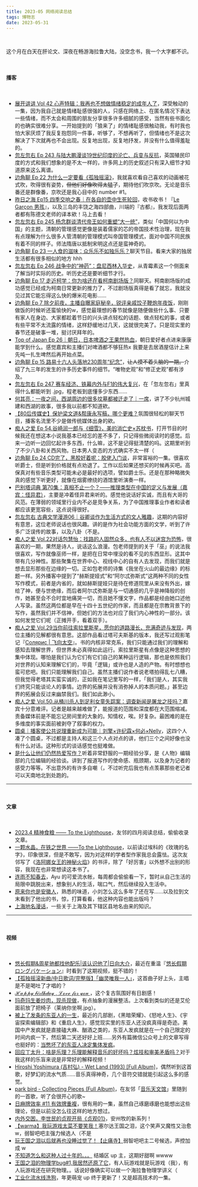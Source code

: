 ```yaml
---
title: 2023-05 网络阅读总结
tags: 博物志
date: 2023-05-31
---
```


<br/>

这个月在白天在肝论文、深夜在畅游海拉鲁大陆，没空念书，我一个大字都不识。

<br/>

#### 播客

<br/>

- [展开讲讲 Vol 42 心声特辑：我再也不想做情绪稳定的成年人了](https://podcasts.apple.com/us/podcast/42-%E5%BF%83%E5%A3%B0%E7%89%B9%E8%BE%91-%E6%88%91%E5%86%8D%E4%B9%9F%E4%B8%8D%E6%83%B3%E5%81%9A%E6%83%85%E7%BB%AA%E7%A8%B3%E5%AE%9A%E7%9A%84%E6%88%90%E5%B9%B4%E4%BA%BA%E4%BA%86/id1470561691?i=1000582357426)，深受触动的一集，因为我自己就是情绪耻感很强的人，只感在网络上、在匿名情况下表达一些情绪，而不太会和周围的朋友分享很多许多细腻的感受，当然有些书面化的也确实很难分享。一开始提到的「狼来了」的情绪耻感很触动我，有时我也怕大家厌烦了我反复抱怨同一件事，听够了，不想再听了，但情绪也不是这次解决了下次就再也不会出现。反复地出现，反复地抒发，并没有什么值得羞耻的。
- [忽左忽右 Ep 243 与陆大鹏漫谈19世纪印度的沦亡、兵变与反抗](https://podcasts.apple.com/us/podcast/243-%E4%B8%8E%E9%99%86%E5%A4%A7%E9%B9%8F%E6%BC%AB%E8%B0%8819%E4%B8%96%E7%BA%AA%E5%8D%B0%E5%BA%A6%E7%9A%84%E6%B2%A6%E4%BA%A1-%E5%85%B5%E5%8F%98%E4%B8%8E%E5%8F%8D%E6%8A%97/id1493503146?i=1000611429742)，英国殖民印度的方式和我们想象的是不太一样的，许多网上的历史叙述只有深入细节才知道原来这么离谱。
- [边角聊 Ep 22 为什么一定要看《孤独摇滚》](https://www.xiaoyuzhoufm.com/episode/645448716ee71f8be008236b)，我就喜欢看自己喜欢的动画被花式吹，吹得很有姿势，~~但他们好像吹得太猛了~~，期待他们吹京吹。无论是音乐番还是群像番，京吹还是我心目中的 number #1。
- [昨日之海 Ep15 四季交响之春｜在各自的壶中生死轮回](https://www.xiaoyuzhoufm.com/episode/6457adbd306513184c4d4416)，收书收书！『[Le Garçon 男孩](https://book.douban.com/subject/34926029/)』，以及三岛的丰饶之海四部曲，川端的『古都』，我发现后面两者都有陈德文老师的译本欸！马上去看！
- [忽左忽右 Ep 245 杨念群谈清代帝王如何重塑“大一统”](https://podcasts.apple.com/us/podcast/245-%E6%9D%A8%E5%BF%B5%E7%BE%A4%E8%B0%88%E6%B8%85%E4%BB%A3%E5%B8%9D%E7%8E%8B%E5%A6%82%E4%BD%95%E9%87%8D%E5%A1%91-%E5%A4%A7%E4%B8%80%E7%BB%9F/id1493503146?i=1000612321863)，类似「中国何以为中国」的主题，清朝的管理感觉更像是装着儒家的芯的帝国技术性治理，现在我有点理解为什么很多人管清朝的管理模式叫帝国管理模式，面对中国不同民族有着不同的样子。师法隋唐以抵制宋明这点还是蛮神奇的。
- [边角聊 Ep 23 一人食的滋味：众乐乐不如独乐乐？](https://leftovertalk.fm/23)聊天节目。看来大家的独居生活都有很多相似的地方 hhh
- [忽左忽右 Ep 246 战争中的“神药”：盘尼西林入华史](https://podcasts.apple.com/us/podcast/246-%E6%88%98%E4%BA%89%E4%B8%AD%E7%9A%84-%E7%A5%9E%E8%8D%AF-%E7%9B%98%E5%B0%BC%E8%A5%BF%E6%9E%97%E5%85%A5%E5%8D%8E%E5%8F%B2/id1493503146?i=1000612769819)，从青霉素这一个侧面来了解当时实际的历史。听历史还是要听细节才行。
- [边角聊 Ep 17 走近柯学：你为啥还在看柯南剧场版？](https://leftovertalk.fm/17)同聊天。柯南剧场版的成功感觉已经成为柯南日常更新的推力了，不过剧场版真得是看了就忘，我就没见过其它能忘得这么快的爆米花电影……
- [边角聊 Ep 7 除夕前夜，主播自曝家庭秘辛，锐评亲戚饺子鞭炮年夜饭](https://leftovertalk.fm/7)，刚刚做饭的时候听还蛮愉快的w，感觉最理想的春节就像是随便做些什么事、只要有家人在身边、大家都趁着节日的兴头讲点轻松的话题、做点轻松的事，或者有些平常不太流露的情绪，这样舒缓地过几天，这就很完美了。只是现实里的春节还是破事一堆，挺讨厌拜年的。
- [Top of Japan Ep 26｜朝日，日本啤酒之王果然热血](https://www.xiaoyuzhoufm.com/episode/63f2b97141b2fb819fa1eec9)，朝日爱好者点进来康康能学到什么。感觉嘉宾和主播们对啤酒都不够狂热x 我要是去居酒屋估计上来先吨一扎生啤然后再开始点菜。
- [边角聊 Ep 15 路易十六人头落地230周年“纪念”](https://leftovertalk.fm/15)，~~让人摸不着头脑的一期。~~介绍了九三年的发生的许多历史事件的细节。“唯物史观”和“修正史观”都有涉及。
- [忽左忽右 Ep 247 赛车经济、铁幕内外与F1的伟大复兴](https://podcasts.apple.com/us/podcast/247-%E8%B5%9B%E8%BD%A6%E7%BB%8F%E6%B5%8E-%E9%93%81%E5%B9%95%E5%86%85%E5%A4%96%E4%B8%8Ef1%E7%9A%84%E4%BC%9F%E5%A4%A7%E5%A4%8D%E5%85%B4/id1493503146?i=1000613218854)，在「忽左忽右」里真得什么都能听到 .jpg，程老板到底懂多少东西……
- [何其亮：一夜之间，西湖周边的很多坟墓都被迁走了｜一席](https://www.xiaoyuzhoufm.com/episode/6461d396306513184cfd89ae)，讲了不少杭州城建和西湖的故事，很多我以前都不知道欸。
- [【80后传媒史】保护梁文道&帮康永写稿，哪个更难？](https://podcasts.apple.com/us/podcast/80%E5%90%8E%E4%BC%A0%E5%AA%92%E5%8F%B2-%E4%BF%9D%E6%8A%A4%E6%A2%81%E6%96%87%E9%81%93-%E5%B8%AE%E5%BA%B7%E6%B0%B8%E5%86%99%E7%A8%BF-%E5%93%AA%E4%B8%AA%E6%9B%B4%E9%9A%BE/id1493417568?i=1000613285078)氛围很轻松的聊天节目，播客名流里不少是做传统媒体出身的欸。
- [痴人之爱 Ep 54.谷崎润一郎与《细雪》，美的消亡史×苏枕书](https://www.xiaoyuzhoufm.com/episode/6361ac0c1d21a50d56b1df1b)，打开节目的时候我还在想这本小说我基本已经忘的差不多了，只记得些微阅读时的感觉。后来一边听一边回忆起许多东西，什么嘛，这不是记得挺清楚的吗。这期里听到了不少八卦和关西风物。日本男人变态的方式确实不太一样（
- [边角聊 Ep 24 CD完了，黑胶好着呢：胶佬入门谈](https://leftovertalk.fm/24)，非常富裕的一集。很喜欢听爵士，但是听到价格就有点劝退了。工作以后如果还想买的时候再买吧。高保真对有些音乐类型可能未必是最好的选项，譬如爵士乐。还是在那种略微失真的感觉下听更好，就像在烟雾缭绕的酒馆里听演奏一样。
- [巴别塔词典 第70集：真相不止一个？——推理类型在中国的定义与发展（嘉宾：怪异君）](https://www.xiaoyuzhoufm.com/episode/636b6ab2283b96a99ea93631)，主要是冲着怪异君来听的。感觉他说话好实诚，而且有大哥的风范。在薄弱的领域里行业内不必是竞争关系，为了中国推理事业作者和读者都应该更宽容些，这点说得很好。
- [忽左忽右 古典文学漫游06｜谷卿谈作为生活方式的文人雅趣](https://podcasts.apple.com/us/podcast/%E5%8F%A4%E5%85%B8%E6%96%87%E5%AD%A6%E6%BC%AB%E6%B8%B806-%E8%B0%B7%E5%8D%BF%E8%B0%88%E4%BD%9C%E4%B8%BA%E7%94%9F%E6%B4%BB%E6%96%B9%E5%BC%8F%E7%9A%84%E6%96%87%E4%BA%BA%E9%9B%85%E8%B6%A3/id1493503146?i=1000613663676)，这期的内容好有意思，这位老师说话也很风趣。讲的是作为社会功能方面的文学，听到了许多广泛误传的故事，以及八卦（不是。
- [痴人之爱 Vol.22对话包慧怡：找路的人固然众多，也有人不以迷宫为恐怖](https://www.xiaoyuzhoufm.com/episode/609b138511f507a5e743e9b2)，很喜欢的一期，果然是诗人，说话这么浪漫。包老师提到的关于「巫」的说法我很喜欢，写作就像巫师一样，是把在日常中埋没的看不见的东西显形。这其中带有几分神性。那些聚集在世界中心、视线中心的自有人去发现，而我们就是想去显形那些在边缘的一切。正如包老师的诗集《我坐在火山的最边缘》的标题一样。另外播客中提到了“赫斯提娅式”和“阿尔忒弥斯式”这两种不同的女性写作模式，前者是内省的，就如赫斯提娅只是待在修道院里从来没有外出，嫁给了神，便与世绝缘，而后者阿尔忒弥斯是与一切通感的几乎是神降般的创作，她甚至会不合时宜地痛哭一切，而且她不懂文字，作品都是经由她口述他人写录。虽然这两位都是早在十四十五世纪的作家，而且都是在宗教背景下的写作，虽然我们并不信神，但她们的方法也对应了我们内心神性的一部分。该如何发觉它们呢（正摊开手，看着双手）。
- [痴人之爱 Vol.29当你前往索拉里斯星，愿你的道路漫长，充满奇迹与发现](https://www.xiaoyuzhoufm.com/episode/6137fe4798ce74d929287380)，两位主播的见解都很有意思。这部作品看过塔可夫斯基的版本，我还写过观影笔记『[Солярис | 飞向太空](https://tianxianzi.me/2022/12/10/solaris/)』。书的内核非常克系，我们只能通过我们的理解和感知去理解世界，但世界未必真得如此运行。索拉里斯星有点像是这种思想的集中体现。哪怕是我们认为它们有它们自己的某种运行逻辑，那也是依照我们对世界的认知来理解它们的，毕竟「逻辑」或许也是人造的产物。有时想想也蛮可悲吧。我们只能理解我们自己。虽然主播们说作者说老塔拍得乱七八糟，但我觉得老塔其实蛮实诚的，正如我在笔记里写的一样，「我们是人，其实我们终究只能谈论人的事情。边界的拓展并没有消弥掉人的本质问题。」甚至边界的拓展会反过来幽禁我们。我们如此渺小。
- [痴人之爱 Vol.50.从桶川杀人到足利女童失踪案：调查新闻是屠龙之技吗？](https://www.xiaoyuzhoufm.com/episode/632113a950ad6fb8c374171d)嘉宾十分意难评。记者是越来越难做了，能报道的范围和深度都在大范围缩减。责备媒体前是不能忘记房间里的大象的。知情权，唉。好复杂。最困难的是在多维度的事实面前被剥夺了叙事的权力。
- [圆桌｜播客使公共说理重新成为可能｜刘擎×许纪霖×何必×Nelly](https://www.xiaoyuzhoufm.com/episode/6470879a6752b5f9de3531e1)，这四个人凑了个圆桌，不过都是主持人和这三个人点对点的讲，他们三个之间好像也没有什么对话。这种形式的谈话感觉也挺难做。
- [是什么让他们仍然热爱写作？](https://www.xiaoyuzhoufm.com/episode/641c0620179eec533120b736)听着非常舒服的一期经验分享，是《人物》编辑部的几位编辑的经验谈。讲到了报道写作的使命感、瓶颈期，以及身为记者的感受力等等。不出意外的有许多自嘲（，不过听完后我也有点羡慕那些老记者可以天南地北到处跑的。



---

<br/>

#### 文章

<br/>

- [2023.4 精神食粮 —— To the Lighthouse](https://owlswims.com/2023-4-mentalfood/)，友邻的四月阅读总结，偷偷收录文章。
- [一颗水晶，在铁之世界 ——To the Lighthouse](https://owlswims.com/mysteriousflame/)，以前读过埃科的《玫瑰的名字》，印象很深，但是不敢写，因为对这样的学者型作家我总会露怯。这次友邻写了《[洛阿娜女王的神秘火焰](https://book.douban.com/subject/36176991/)》的书评，除了「好厉害」以外想不出别的形容，我现在也非常想读这本书了。
- [连雨不知春去](https://ayu.land/flow/monsoon)，Ayu 的可爱流水帐，每周都会偷偷看一下，暂时从自己生活的局限中跳脱出来，想象别人的生活，喘口气，然后继续投入生活中。
- [原来你也是安徽人](https://mp.weixin.qq.com/s/e3dmAkzu5wGUSNAZiq9WgA)，熟悉的味道，小刘怎么这么多年了还在写……以及拉到文末看到了他出的书，惊，打算看看，他这种内容也能出版吗？
- [上海地名漫话](http://www.gqyan.com/files/a14.pdf)，一些关于上海及其下辖区县地名由来的知识。






---



<br/>

#### 视频

<br/>

- [悠长假期&周星驰都找他配乐|该认识他了|日向大介](https://www.bilibili.com/video/BV1Dv411M7Mk/)，最近在重温『[悠长假期 ロングバケーション](https://movie.douban.com/subject/1436674/)』时看到了这期视频，挺不错的！
- [【孤独摇滚新曲/中日歌词/完整版】「幽灵唯我一人」](https://www.bilibili.com/video/BV1wv4y1d7zm/)，这首曲子好上头，主唱是不是喝吐了才唱的？
- [ℋ𝒶𝓅𝓅𝓎  𝒷𝒾𝓇𝓉𝒽𝒹𝒶𝓎 , ℒℴ𝓋ℯ  𝒻ℴ𝓇  𝓎ℴ𝓊 ](https://www.bilibili.com/video/BV1XM4y1C7i7/)，这个复古氛围好有日剧感！
- [玛奇玛生姜炒肉，现杀现做](http://b23.tv/9IaC3VV)，有点抽象的漫展整活。上次看到类似的还是艾伦面前放了把椅子（莱纳你坐啊.jpg）。
- [被上了发条的东亚人的一生](http://b23.tv/CC0p82M)，最近的几部剧，《黑暗荣耀》、《怒呛人生》、《宇宙探索编辑部》和《重启人生》，感觉现实里的东亚人还没疯真得是奇迹。美国中产发疯就是直接磕大麻、酗酒之类的，东亚人发疯就是在一个自己限定的时间内疯一下，然后第二天还好好上班……另外有篇微信公众号上的文章写得也挺好的：[当憋坏了的东亚人决定集体发疯](https://mp.weixin.qq.com/s/IiAXGe0oJp416P-dIZGAdg)。
- [回应丁太升：啥是乐理？乐理能解释音乐的好坏吗？炫技和审美矛盾吗？](https://www.bilibili.com/video/BV1Um4y1h7t3/)对于我这样的乐盲来说是非常好的解释视频！
- [Hiroshi Yoshimura (吉村弘) - Wet Land (1993) [Full Album]](https://www.youtube.com/watch?v=Z3m7HXeiHpg)，偶然听到这首歌，好梦幻的流水气质……音乐真得神奇，几个音符交错就能引起这么多的感觉。
- [park bird - Collecting Pieces (Full Album)](https://www.youtube.com/watch?v=kg1g_l5p8bk&t=909s)，在友邻「[音乐天文馆](https://ayu.land/planetarium)」里随到的一首歌，听了会很开心的歌~
- [日麻牌效率 #11 有效牌重複](https://www.bilibili.com/video/BV1go4y147RH/)，很有用的一集，虽然自己琢磨琢磨也能想出这些理论，但是以前没怎么往这样的地方想过。
- [内外交困，李世民的贞观开局《贞观01》](https://www.bilibili.com/video/BV1gh4y187qV/)，安州牧的新系列！
- [【warma】我玩游戏太菜不要笑我！](https://www.bilibili.com/video/BV1dk4y1L77W/)塞尔达王国之泪，这个笑声又魔性又治愈 w，弱智吧吧主强力候选人（不是
- [玩王国之泪以后就再也没睡过觉了！【止痛寺】](https://www.bilibili.com/video/BV1vm4y1t7FY/)弱智吧吧主二号候选，声控加成 w
- [不知道怎么和这种人过十年的。。。](https://www.bilibili.com/video/BV1V24y1T7k8/) 结婚区 up 主，这期好甜啊 wwww
- [王国之泪的物理学bug#1,我居然还原了它](https://www.bilibili.com/video/BV1vM4y1t7LS/)，有人玩游戏就是玩游戏（我），有人玩游戏还在研究物理。。话说好像确实可以做一个海拉鲁物理学讲义（
- [工业化流水线洗狗](https://www.bilibili.com/video/BV1FM4y1i79V/)，年更萌宠 up 终于更新了！又是超高技术的一集。